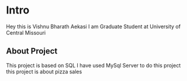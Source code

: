 # Intro
Hey this is Vishnu Bharath Aekasi I am Graduate Student at University of Central Missouri

## About Project
This project is based on SQL I have used MySql Server to do this project this project is about pizza sales
